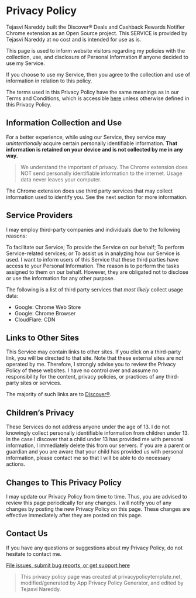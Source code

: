 # Privacy Policy

Tejasvi Nareddy built the Discover® Deals and Cashback Rewards Notifier Chrome extension as an Open Source project. This SERVICE is provided by Tejasvi Nareddy at no cost and is intended for use as is.

This page is used to inform website visitors regarding my policies with the collection, use, and disclosure of Personal Information if anyone decided to use my Service.

If you choose to use my Service, then you agree to the collection and use of information in relation to this policy.

The terms used in this Privacy Policy have the same meanings as in our Terms and Conditions, which is accessible [here](license-and-tos.md) unless otherwise defined in this Privacy Policy.

## Information Collection and Use

For a better experience, while using our Service, they service may *unintentionally* acquire certain personally identifiable information. **That information is retained on your device and is not collected by me in any way.**

> We understand the important of privacy. The Chrome extension does NOT send personally identifiable information to the internet. Usage data never leaves your computer.

The Chrome extension does use third party services that may collect information used to identify you. See the next section for more information.

## Service Providers

I may employ third-party companies and individuals due to the following reasons:

To facilitate our Service;
To provide the Service on our behalf;
To perform Service-related services; or
To assist us in analyzing how our Service is used.
I want to inform users of this Service that these third parties have access to your Personal Information. The reason is to perform the tasks assigned to them on our behalf. However, they are obligated not to disclose or use the information for any other purpose.

The following is a list of third party services that *most likely* collect usage data:

- Google: Chrome Web Store
- Google: Chrome Browser
- CloudFlare: CDN

## Links to Other Sites

This Service may contain links to other sites. If you click on a third-party link, you will be directed to that site. Note that these external sites are not operated by me. Therefore, I strongly advise you to review the Privacy Policy of these websites. I have no control over and assume no responsibility for the content, privacy policies, or practices of any third-party sites or services.

The majority of such links are to [Discover®](https://www.discover.com/).

## Children’s Privacy

These Services do not address anyone under the age of 13. I do not knowingly collect personally identifiable information from children under 13. In the case I discover that a child under 13 has provided me with personal information, I immediately delete this from our servers. If you are a parent or guardian and you are aware that your child has provided us with personal information, please contact me so that I will be able to do necessary actions.

## Changes to This Privacy Policy

I may update our Privacy Policy from time to time. Thus, you are advised to review this page periodically for any changes. I will notify you of any changes by posting the new Privacy Policy on this page. These changes are effective immediately after they are posted on this page.

## Contact Us

If you have any questions or suggestions about my Privacy Policy, do not hesitate to contact me.

[File issues, submit bug reports, or get support here](https://github.com/nareddyt/discover-rewards-notifier/issues)

> This privacy policy page was created at privacypolicytemplate.net, modified/generated by App Privacy Policy Generator, and edited by Tejasvi Nareddy.